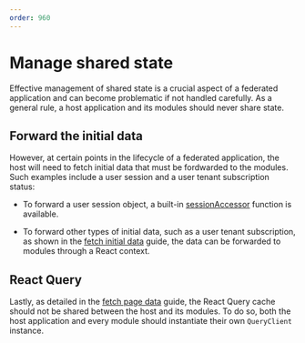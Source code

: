 ```yaml
---
order: 960
---
```


# Manage shared state

Effective management of shared state is a crucial aspect of a federated application and can become problematic if not handled carefully. As a general rule, a host application and its modules should never share state.

## Forward the initial data

However, at certain points in the lifecycle of a federated application, the host will need to fetch initial data that must be fordwarded to the modules. Such examples include a user session and a user tenant subscription status:

- To forward a user session object, a built-in [sessionAccessor](../reference/runtime/runtime-class.md#parameters) function is available.

- To forward other types of initial data, such as a user tenant subscription, as shown in the [fetch initial data](./fetch-initial-data.md#fetch-the-data-1) guide, the data can be forwarded to modules through a React context.

## React Query

Lastly, as detailed in the [fetch page data](./fetch-page-data.md#setup-the-query-client) guide, the React Query cache should not be shared between the host and its modules. To do so, both the host application and every module should instantiate their own `QueryClient` instance.
